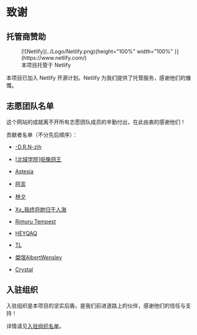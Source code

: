 # 致谢

## 托管商赞助

<figure markdown>
  [![Netlify](../Logo/Netlify.png){height="100%" width="100%" }](https://www.netlify.com/)
  <figcaption>本项目托管于 Netlify</figcaption>
</figure>

本项目已加入 Netlify 开源计划。Netlify 为我们提供了托管服务，感谢他们的慷慨。

## 志愿团队名单

这个网站的成就离不开所有志愿团队成员的辛勤付出，在此由衷的感谢他们！

贡献者名单（不分先后顺序）：

- [-D.R.N-zjh](https://steamcommunity.com/profiles/76561198847227244)

- [[北域学院]呕像鸽王](https://steamcommunity.com/profiles/76561199255759727)

- [Astesia](https://steamcommunity.com/profiles/76561199119948140)

- [阿言](https://steamcommunity.com/profiles/76561199086078223)

- [林夕](https://steamcommunity.com/profiles/76561198418714701/)

- [Xx_我终将她归于人海](https://steamcommunity.com/profiles/76561198978767329)

- [Rimuru Tempest](https://steamcommunity.com/profiles/76561198957342664)

- [HEYQAQ](https://steamcommunity.com/profiles/76561198844469021)

- [TL](https://steamcommunity.com/profiles/76561199251306583)

- [桀氓AlbertWensley](https://steamcommunity.com/profiles/76561198868697161)

- [Crystal](https://steamcommunity.com/profiles/76561198324014856/)

## 入驻组织

入驻组织是本项目的坚实后盾，是我们前进道路上的伙伴，感谢他们的信任与支持！

详情请见[入驻组织名单](../Union/)。